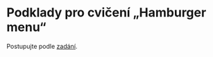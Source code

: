 # Podklady pro cvičení „Hamburger menu“

Postupujte podle [zadání](https://kodim.cz/kurzy/daweb/react/komunikace-dite-rodic/cv-komunikace#cvlekce%3Ehamburger-menu).
